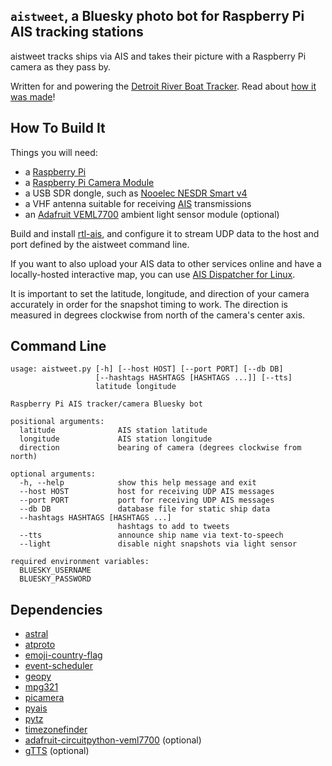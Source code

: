 `aistweet`, a Bluesky photo bot for Raspberry Pi AIS tracking stations
----------------------------------------------------------------------

aistweet tracks ships via AIS and takes their picture with a Raspberry Pi
camera as they pass by.

Written for and powering the [Detroit River Boat Tracker]. Read about
[how it was made]!

How To Build It
---------------

Things you will need:

  - a [Raspberry Pi]
  - a [Raspberry Pi Camera Module]
  - a USB SDR dongle, such as [Nooelec NESDR Smart v4]
  - a VHF antenna suitable for receiving [AIS] transmissions
  - an [Adafruit VEML7700] ambient light sensor module (optional)

Build and install [rtl-ais], and configure it to stream UDP data to the host
and port defined by the aistweet command line.

If you want to also upload your AIS data to other services online and have a
locally-hosted interactive map, you can use [AIS Dispatcher for Linux].

It is important to set the latitude, longitude, and direction of your camera
accurately in order for the snapshot timing to work. The direction is measured
in degrees clockwise from north of the camera's center axis.

Command Line
------------
```
usage: aistweet.py [-h] [--host HOST] [--port PORT] [--db DB]
                   [--hashtags HASHTAGS [HASHTAGS ...]] [--tts]
                   latitude longitude

Raspberry Pi AIS tracker/camera Bluesky bot

positional arguments:
  latitude              AIS station latitude
  longitude             AIS station longitude
  direction             bearing of camera (degrees clockwise from north)

optional arguments:
  -h, --help            show this help message and exit
  --host HOST           host for receiving UDP AIS messages
  --port PORT           port for receiving UDP AIS messages
  --db DB               database file for static ship data
  --hashtags HASHTAGS [HASHTAGS ...]
                        hashtags to add to tweets
  --tts                 announce ship name via text-to-speech
  --light               disable night snapshots via light sensor

required environment variables:
  BLUESKY_USERNAME
  BLUESKY_PASSWORD
```

Dependencies
------------
  - [astral](https://pypi.org/project/astral/)
  - [atproto](https://pypi.org/project/atproto/)
  - [emoji-country-flag](https://pypi.org/project/emoji-country-flag/)
  - [event-scheduler](https://pypi.org/project/event-scheduler/)
  - [geopy](https://pypi.org/project/geopy/)
  - [mpg321](http://mpg321.sourceforge.net/)
  - [picamera](https://pypi.org/project/picamera/)
  - [pyais](https://pypi.org/project/pyais/)
  - [pytz](https://pypi.org/project/pytz/)
  - [timezonefinder](https://pypi.org/project/timezonefinder/)
  - [adafruit-circuitpython-veml7700](https://pypi.org/project/adafruit-circuitpython-veml7700/) (optional)
  - [gTTS](https://pypi.org/project/gTTS/) (optional)

[Detroit River Boat Tracker]: https://bsky.app/profile/detroitriverboats.bsky.social
[AIS]: https://en.wikipedia.org/wiki/Automatic_identification_system
[Nooelec NESDR Smart v4]: https://www.nooelec.com/store/sdr/sdr-receivers/nesdr-smart-sdr.html
[Raspberry Pi]: https://www.raspberrypi.org/
[Raspberry Pi Camera Module]: https://www.raspberrypi.org/products/camera-module-v2/
[Adafruit VEML7700]: http://learn.adafruit.com/adafruit-veml7700
[AIS Dispatcher for Linux]: https://www.aishub.net/ais-dispatcher?tab=linux
[rtl-ais]: https://github.com/dgiardini/rtl-ais
[how it was made]: https://www.prosiglieres.com/posts/detroit-river-boat-tracker-project/

